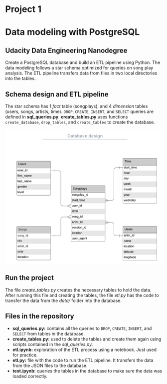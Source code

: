 # Project 1
# Data modeling with PostgreSQL
## Udacity Data Engineering Nanodegree

Create a PostgreSQL database and build an ETL pipeline using Python. The data modeling follows a  star schema optimized for queries on song play analysis. The ETL pipeline transfers data from files in two local directories into the tables.


## Schema design and ETL pipeline

The star schema has 1 *fact* table (songplays), and 4 *dimension* tables (users, songs, artists, time). `DROP`, `CREATE`, `INSERT`, and `SELECT` queries are defined in **sql_queries.py**. **create_tables.py** uses functions `create_database`, `drop_tables`, and `create_tables` to create the database.

![](diagram.png)

## Run the project

The file *create_tables.py* creates the necessary tables to hold the data. After running this file and creating the tables, the file *etl.py* has the code to transfer the data from the *data/* folder into the database.

## Files in the repository

* **sql_queries.py:** contains all the queries to `DROP`, `CREATE`, `INSERT`, and `SELECT` from tables in the database.
* **create_tables.py:** used to delete the tables and create them again using scripts contained in the *sql_queries.py*.
* **etl.ipynb:** exploration of the ETL process using a notebook. Just used for practice.
* **etl.py:** file with the code to run the ETL pipeline. It transfers the data from the JSON files to the database.
* **test.ipynb:** queries the tables in the database to make sure the data was loaded correctly.
